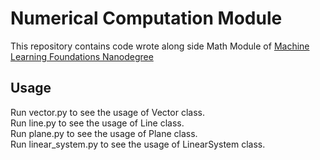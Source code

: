 # Numerical Computation Module
This repository contains code wrote along side Math Module of [Machine Learning Foundations Nanodegree](https://in.udacity.com/course/machine-learning-engineer-nanodegree--nd009-in-basic/)

## Usage
Run vector.py to see the usage of Vector class.<br/>
Run line.py to see the usage of Line class.<br/>
Run plane.py to see the usage of Plane class.<br/>
Run linear_system.py to see the usage of LinearSystem class.

